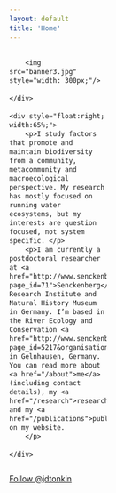 ```yaml
---
layout: default
title: 'Home'
---
```


<div style="width:100%;">
    <div style="float:left; width:35%;">
    
        <img src="banner3.jpg"  style="width: 300px;"/>  
        
    </div>
    
    <div style="float:right; width:65%;">
        <p>I study factors that promote and maintain biodiversity from a community, metacommunity and macroecological perspective. My research has mostly focused on running water ecosystems, but my interests are question focused, not system specific. </p>
        <p>I am currently a postdoctoral researcher at <a href="http://www.senckenberg.de/root/index.php?page_id=71">Senckenberg</a> Research Institute and Natural History Museum in Germany. I’m based in the River Ecology and Conservation <a href="http://www.senckenberg.de/root/index.php?page_id=5217&organisation=true&institutID=1&abteilungID=26">Department</a> in Gelnhausen, Germany. You can read more about <a href="/about">me</a> (including contact details), my <a href="/research">research</a>, and my <a href="/publications">publications</a> on my website. 
        </p>

    </div>
</div>

<div style="clear:both"></div>





<!--
<i class="fa fa-fw fa-envelope"></i><span style="color:#999"> jdtonkin [at] gmail.com</span>   
<i class="fa fa-fw fa-envelope-o"></i><span style="color:#999"> jonathan.tonkin [at] senckenberg.de</span>   
<i class="fa fa-fw fa-twitter"></i><span style="color:#999"> @jdtonkin</span>   
-->
<a href="https://twitter.com/jdtonkin" class="twitter-follow-button" data-show-count="false">Follow @jdtonkin</a>
<script>!function(d,s,id){var js,fjs=d.getElementsByTagName(s)[0],p=/^http:/.test(d.location)?'http':'https';if(!d.getElementById(id)){js=d.createElement(s);js.id=id;js.src=p+'://platform.twitter.com/widgets.js';fjs.parentNode.insertBefore(js,fjs);}}(document, 'script', 'twitter-wjs');</script>
